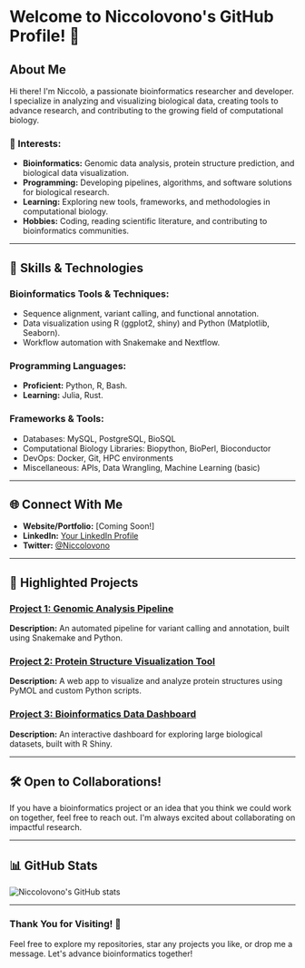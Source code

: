 # Welcome to Niccolovono's GitHub Profile! 👋

## About Me
Hi there! I'm Niccolò, a passionate bioinformatics researcher and developer. I specialize in analyzing and visualizing biological data, creating tools to advance research, and contributing to the growing field of computational biology.

### 🌟 Interests:
- **Bioinformatics:** Genomic data analysis, protein structure prediction, and biological data visualization.
- **Programming:** Developing pipelines, algorithms, and software solutions for biological research.
- **Learning:** Exploring new tools, frameworks, and methodologies in computational biology.
- **Hobbies:** Coding, reading scientific literature, and contributing to bioinformatics communities.

---

## 🔧 Skills & Technologies
### Bioinformatics Tools & Techniques:
- Sequence alignment, variant calling, and functional annotation.
- Data visualization using R (ggplot2, shiny) and Python (Matplotlib, Seaborn).
- Workflow automation with Snakemake and Nextflow.

### Programming Languages:
- **Proficient:** Python, R, Bash.
- **Learning:** Julia, Rust.

### Frameworks & Tools:
- Databases: MySQL, PostgreSQL, BioSQL
- Computational Biology Libraries: Biopython, BioPerl, Bioconductor
- DevOps: Docker, Git, HPC environments
- Miscellaneous: APIs, Data Wrangling, Machine Learning (basic)

---

## 🌐 Connect With Me
- **Website/Portfolio:** [Coming Soon!]
- **LinkedIn:** [Your LinkedIn Profile](#)
- **Twitter:** [@Niccolovono](#)

---

## 📂 Highlighted Projects
### [Project 1: Genomic Analysis Pipeline](#)
**Description:** An automated pipeline for variant calling and annotation, built using Snakemake and Python.

### [Project 2: Protein Structure Visualization Tool](#)
**Description:** A web app to visualize and analyze protein structures using PyMOL and custom Python scripts.

### [Project 3: Bioinformatics Data Dashboard](#)
**Description:** An interactive dashboard for exploring large biological datasets, built with R Shiny.

---

## 🛠️ Open to Collaborations!
If you have a bioinformatics project or an idea that you think we could work on together, feel free to reach out. I'm always excited about collaborating on impactful research.

---

## 📊 GitHub Stats
![Niccolovono's GitHub stats](https://github-readme-stats.vercel.app/api?username=niccolovono&show_icons=true&theme=dark)

---

### Thank You for Visiting! 🙏
Feel free to explore my repositories, star any projects you like, or drop me a message. Let's advance bioinformatics together!

